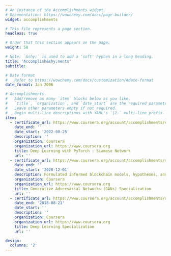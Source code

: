 ```yaml
---
# An instance of the Accomplishments widget.
# Documentation: https://wowchemy.com/docs/page-builder/
widget: accomplishments

# This file represents a page section.
headless: true

# Order that this section appears on the page.
weight: 50

# Note: `&shy;` is used to add a 'soft' hyphen in a long heading.
title: 'Accomplish&shy;ments'
subtitle:

# Date format
#   Refer to https://wowchemy.com/docs/customization/#date-format
date_format: Jan 2006

# Accomplishments.
#   Add/remove as many `item` blocks below as you like.
#   `title`, `organization`, and `date_start` are the required parameters.
#   Leave other parameters empty if not required.
#   Begin multi-line descriptions with YAML's `|2-` multi-line prefix.
item:
  - certificate_url: https://www.coursera.org/account/accomplishments/certificate/GRJCM3VEB76Y
    date_end: ''
    date_start: '2022-08-25'
    description: ''
    organization: Coursera
    organization_url: https://www.coursera.org
    title: Deep Learning with PyTorch : Siamese Network
    url: ''
  - certificate_url: https://www.coursera.org/account/accomplishments/specialization/certificate/2ZHREA3VPXL3
    date_end: ''
    date_start: '2020-12-01'
    description: Formulated informed blockchain models, hypotheses, and use cases.
    organization: Coursera
    organization_url: https://www.coursera.org
    title: Generative Adversarial Networks (GANs) Specialization
    url: ''
  - certificate_url: https://www.coursera.org/account/accomplishments/specialization/certificate/PHS9S9CLHNU4
    date_end: '2018-08-21'
    date_start: ''
    description: ''
    organization: Coursera
    organization_url: https://www.coursera.org
    title: Deep Learning Specialization
    url: ''

design:
  columns: '2'
---
```

